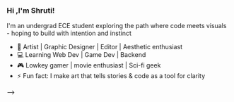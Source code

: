 ### Hi ,I'm Shruti!

I'm an undergrad ECE student exploring the path where code meets visuals - hoping to build with intention and instinct

- 🎨 Artist | Graphic Designer | Editor | Aesthetic enthusiast 
- 💻 Learning Web Dev | Game Dev | Backend
- 🎮 Lowkey gamer | movie enthusiast | Sci-fi geek
- ⚡ Fun fact: I make art that tells stories & code as a tool for clarity

-->
